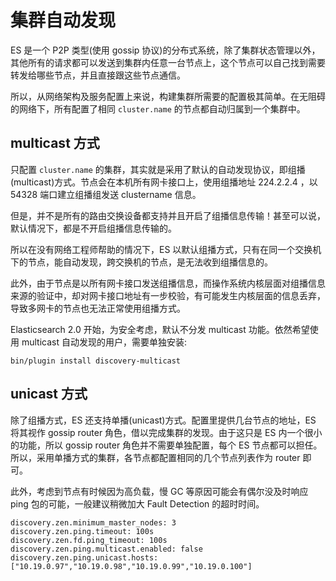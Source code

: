 # 集群自动发现

ES 是一个 P2P 类型(使用 gossip 协议)的分布式系统，除了集群状态管理以外，其他所有的请求都可以发送到集群内任意一台节点上，这个节点可以自己找到需要转发给哪些节点，并且直接跟这些节点通信。

所以，从网络架构及服务配置上来说，构建集群所需要的配置极其简单。在无阻碍的网络下，所有配置了相同 `cluster.name` 的节点都自动归属到一个集群中。

## multicast 方式

只配置 `cluster.name` 的集群，其实就是采用了默认的自动发现协议，即组播(multicast)方式。节点会在本机所有网卡接口上，使用组播地址 224.2.2.4 ，以 54328 端口建立组播组发送 clustername 信息。

但是，并不是所有的路由交换设备都支持并且开启了组播信息传输！甚至可以说，默认情况下，都是不开启组播信息传输的。

所以在没有网络工程师帮助的情况下，ES 以默认组播方式，只有在同一个交换机下的节点，能自动发现，跨交换机的节点，是无法收到组播信息的。

此外，由于节点是以所有网卡接口发送组播信息，而操作系统内核层面对组播信息来源的验证中，却对网卡接口地址有一步校验，有可能发生内核层面的信息丢弃，导致多网卡的节点也无法正常使用组播方式。

Elasticsearch 2.0 开始，为安全考虑，默认不分发 multicast 功能。依然希望使用 multicast 自动发现的用户，需要单独安装:

    bin/plugin install discovery-multicast

## unicast 方式

除了组播方式，ES 还支持单播(unicast)方式。配置里提供几台节点的地址，ES 将其视作 gossip router 角色，借以完成集群的发现。由于这只是 ES 内一个很小的功能，所以 gossip router 角色并不需要单独配置，每个 ES 节点都可以担任。所以，采用单播方式的集群，各节点都配置相同的几个节点列表作为 router 即可。

此外，考虑到节点有时候因为高负载，慢 GC 等原因可能会有偶尔没及时响应 ping 包的可能，一般建议稍微加大 Fault Detection 的超时时间。

```
discovery.zen.minimum_master_nodes: 3
discovery.zen.ping.timeout: 100s
discovery.zen.fd.ping_timeout: 100s
discovery.zen.ping.multicast.enabled: false
discovery.zen.ping.unicast.hosts: ["10.19.0.97","10.19.0.98","10.19.0.99","10.19.0.100"]
```
